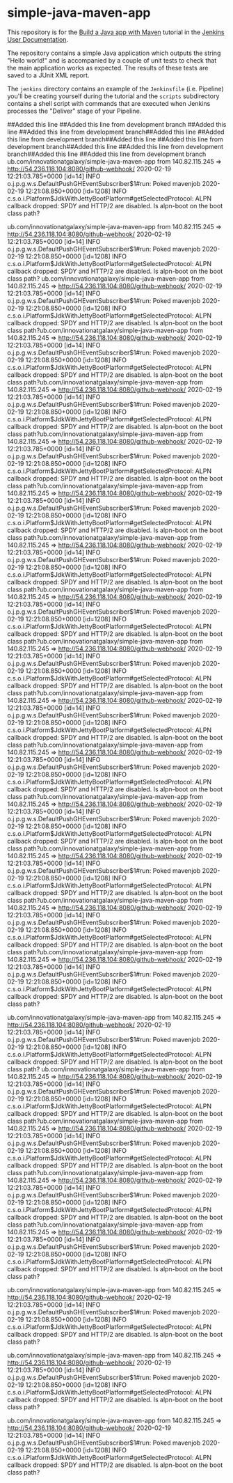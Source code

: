 # simple-java-maven-app

This repository is for the
[Build a Java app with Maven](https://jenkins.io/doc/tutorials/build-a-java-app-with-maven/)
tutorial in the [Jenkins User Documentation](https://jenkins.io/doc/).

The repository contains a simple Java application which outputs the string
"Hello world!" and is accompanied by a couple of unit tests to check that the
main application works as expected. The results of these tests are saved to a
JUnit XML report.

The `jenkins` directory contains an example of the `Jenkinsfile` (i.e. Pipeline)
you'll be creating yourself during the tutorial and the `scripts` subdirectory
contains a shell script with commands that are executed when Jenkins processes
the "Deliver" stage of your Pipeline.

##Added this line
##Added this line from development branch
##Added this line
##Added this line from development branch##Added this line
##Added this line from development branch##Added this line
##Added this line from development branch##Added this line
##Added this line from development branch##Added this line
##Added this line from development branch
ub.com/innovationatgalaxy/simple-java-maven-app from 140.82.115.245 ⇒ http://54.236.118.104:8080/github-webhook/
2020-02-19 12:21:03.785+0000 [id=14]    INFO    o.j.p.g.w.s.DefaultPushGHEventSubscriber$1#run: Poked mavenjob
2020-02-19 12:21:08.850+0000 [id=1208]  INFO    c.s.o.i.Platform$JdkWithJettyBootPlatform#getSelectedProtocol: ALPN callback dropped: SPDY and HTTP/2 are disabled. Is alpn-boot on the boot class path?


ub.com/innovationatgalaxy/simple-java-maven-app from 140.82.115.245 ⇒ http://54.236.118.104:8080/github-webhook/
2020-02-19 12:21:03.785+0000 [id=14]    INFO    o.j.p.g.w.s.DefaultPushGHEventSubscriber$1#run: Poked mavenjob
2020-02-19 12:21:08.850+0000 [id=1208]  INFO    c.s.o.i.Platform$JdkWithJettyBootPlatform#getSelectedProtocol: ALPN callback dropped: SPDY and HTTP/2 are disabled. Is alpn-boot on the boot class path?
ub.com/innovationatgalaxy/simple-java-maven-app from 140.82.115.245 ⇒ http://54.236.118.104:8080/github-webhook/
2020-02-19 12:21:03.785+0000 [id=14]    INFO    o.j.p.g.w.s.DefaultPushGHEventSubscriber$1#run: Poked mavenjob
2020-02-19 12:21:08.850+0000 [id=1208]  INFO    c.s.o.i.Platform$JdkWithJettyBootPlatform#getSelectedProtocol: ALPN callback dropped: SPDY and HTTP/2 are disabled. Is alpn-boot on the boot class path?ub.com/innovationatgalaxy/simple-java-maven-app from 140.82.115.245 ⇒ http://54.236.118.104:8080/github-webhook/
2020-02-19 12:21:03.785+0000 [id=14]    INFO    o.j.p.g.w.s.DefaultPushGHEventSubscriber$1#run: Poked mavenjob
2020-02-19 12:21:08.850+0000 [id=1208]  INFO    c.s.o.i.Platform$JdkWithJettyBootPlatform#getSelectedProtocol: ALPN callback dropped: SPDY and HTTP/2 are disabled. Is alpn-boot on the boot class path?ub.com/innovationatgalaxy/simple-java-maven-app from 140.82.115.245 ⇒ http://54.236.118.104:8080/github-webhook/
2020-02-19 12:21:03.785+0000 [id=14]    INFO    o.j.p.g.w.s.DefaultPushGHEventSubscriber$1#run: Poked mavenjob
2020-02-19 12:21:08.850+0000 [id=1208]  INFO    c.s.o.i.Platform$JdkWithJettyBootPlatform#getSelectedProtocol: ALPN callback dropped: SPDY and HTTP/2 are disabled. Is alpn-boot on the boot class path?ub.com/innovationatgalaxy/simple-java-maven-app from 140.82.115.245 ⇒ http://54.236.118.104:8080/github-webhook/
2020-02-19 12:21:03.785+0000 [id=14]    INFO    o.j.p.g.w.s.DefaultPushGHEventSubscriber$1#run: Poked mavenjob
2020-02-19 12:21:08.850+0000 [id=1208]  INFO    c.s.o.i.Platform$JdkWithJettyBootPlatform#getSelectedProtocol: ALPN callback dropped: SPDY and HTTP/2 are disabled. Is alpn-boot on the boot class path?ub.com/innovationatgalaxy/simple-java-maven-app from 140.82.115.245 ⇒ http://54.236.118.104:8080/github-webhook/
2020-02-19 12:21:03.785+0000 [id=14]    INFO    o.j.p.g.w.s.DefaultPushGHEventSubscriber$1#run: Poked mavenjob
2020-02-19 12:21:08.850+0000 [id=1208]  INFO    c.s.o.i.Platform$JdkWithJettyBootPlatform#getSelectedProtocol: ALPN callback dropped: SPDY and HTTP/2 are disabled. Is alpn-boot on the boot class path?ub.com/innovationatgalaxy/simple-java-maven-app from 140.82.115.245 ⇒ http://54.236.118.104:8080/github-webhook/
2020-02-19 12:21:03.785+0000 [id=14]    INFO    o.j.p.g.w.s.DefaultPushGHEventSubscriber$1#run: Poked mavenjob
2020-02-19 12:21:08.850+0000 [id=1208]  INFO    c.s.o.i.Platform$JdkWithJettyBootPlatform#getSelectedProtocol: ALPN callback dropped: SPDY and HTTP/2 are disabled. Is alpn-boot on the boot class path?ub.com/innovationatgalaxy/simple-java-maven-app from 140.82.115.245 ⇒ http://54.236.118.104:8080/github-webhook/
2020-02-19 12:21:03.785+0000 [id=14]    INFO    o.j.p.g.w.s.DefaultPushGHEventSubscriber$1#run: Poked mavenjob
2020-02-19 12:21:08.850+0000 [id=1208]  INFO    c.s.o.i.Platform$JdkWithJettyBootPlatform#getSelectedProtocol: ALPN callback dropped: SPDY and HTTP/2 are disabled. Is alpn-boot on the boot class path?ub.com/innovationatgalaxy/simple-java-maven-app from 140.82.115.245 ⇒ http://54.236.118.104:8080/github-webhook/
2020-02-19 12:21:03.785+0000 [id=14]    INFO    o.j.p.g.w.s.DefaultPushGHEventSubscriber$1#run: Poked mavenjob
2020-02-19 12:21:08.850+0000 [id=1208]  INFO    c.s.o.i.Platform$JdkWithJettyBootPlatform#getSelectedProtocol: ALPN callback dropped: SPDY and HTTP/2 are disabled. Is alpn-boot on the boot class path?ub.com/innovationatgalaxy/simple-java-maven-app from 140.82.115.245 ⇒ http://54.236.118.104:8080/github-webhook/
2020-02-19 12:21:03.785+0000 [id=14]    INFO    o.j.p.g.w.s.DefaultPushGHEventSubscriber$1#run: Poked mavenjob
2020-02-19 12:21:08.850+0000 [id=1208]  INFO    c.s.o.i.Platform$JdkWithJettyBootPlatform#getSelectedProtocol: ALPN callback dropped: SPDY and HTTP/2 are disabled. Is alpn-boot on the boot class path?ub.com/innovationatgalaxy/simple-java-maven-app from 140.82.115.245 ⇒ http://54.236.118.104:8080/github-webhook/
2020-02-19 12:21:03.785+0000 [id=14]    INFO    o.j.p.g.w.s.DefaultPushGHEventSubscriber$1#run: Poked mavenjob
2020-02-19 12:21:08.850+0000 [id=1208]  INFO    c.s.o.i.Platform$JdkWithJettyBootPlatform#getSelectedProtocol: ALPN callback dropped: SPDY and HTTP/2 are disabled. Is alpn-boot on the boot class path?ub.com/innovationatgalaxy/simple-java-maven-app from 140.82.115.245 ⇒ http://54.236.118.104:8080/github-webhook/
2020-02-19 12:21:03.785+0000 [id=14]    INFO    o.j.p.g.w.s.DefaultPushGHEventSubscriber$1#run: Poked mavenjob
2020-02-19 12:21:08.850+0000 [id=1208]  INFO    c.s.o.i.Platform$JdkWithJettyBootPlatform#getSelectedProtocol: ALPN callback dropped: SPDY and HTTP/2 are disabled. Is alpn-boot on the boot class path?ub.com/innovationatgalaxy/simple-java-maven-app from 140.82.115.245 ⇒ http://54.236.118.104:8080/github-webhook/
2020-02-19 12:21:03.785+0000 [id=14]    INFO    o.j.p.g.w.s.DefaultPushGHEventSubscriber$1#run: Poked mavenjob
2020-02-19 12:21:08.850+0000 [id=1208]  INFO    c.s.o.i.Platform$JdkWithJettyBootPlatform#getSelectedProtocol: ALPN callback dropped: SPDY and HTTP/2 are disabled. Is alpn-boot on the boot class path?ub.com/innovationatgalaxy/simple-java-maven-app from 140.82.115.245 ⇒ http://54.236.118.104:8080/github-webhook/
2020-02-19 12:21:03.785+0000 [id=14]    INFO    o.j.p.g.w.s.DefaultPushGHEventSubscriber$1#run: Poked mavenjob
2020-02-19 12:21:08.850+0000 [id=1208]  INFO    c.s.o.i.Platform$JdkWithJettyBootPlatform#getSelectedProtocol: ALPN callback dropped: SPDY and HTTP/2 are disabled. Is alpn-boot on the boot class path?ub.com/innovationatgalaxy/simple-java-maven-app from 140.82.115.245 ⇒ http://54.236.118.104:8080/github-webhook/
2020-02-19 12:21:03.785+0000 [id=14]    INFO    o.j.p.g.w.s.DefaultPushGHEventSubscriber$1#run: Poked mavenjob
2020-02-19 12:21:08.850+0000 [id=1208]  INFO    c.s.o.i.Platform$JdkWithJettyBootPlatform#getSelectedProtocol: ALPN callback dropped: SPDY and HTTP/2 are disabled. Is alpn-boot on the boot class path?

ub.com/innovationatgalaxy/simple-java-maven-app from 140.82.115.245 ⇒ http://54.236.118.104:8080/github-webhook/
2020-02-19 12:21:03.785+0000 [id=14]    INFO    o.j.p.g.w.s.DefaultPushGHEventSubscriber$1#run: Poked mavenjob
2020-02-19 12:21:08.850+0000 [id=1208]  INFO    c.s.o.i.Platform$JdkWithJettyBootPlatform#getSelectedProtocol: ALPN callback dropped: SPDY and HTTP/2 are disabled. Is alpn-boot on the boot class path?
ub.com/innovationatgalaxy/simple-java-maven-app from 140.82.115.245 ⇒ http://54.236.118.104:8080/github-webhook/
2020-02-19 12:21:03.785+0000 [id=14]    INFO    o.j.p.g.w.s.DefaultPushGHEventSubscriber$1#run: Poked mavenjob
2020-02-19 12:21:08.850+0000 [id=1208]  INFO    c.s.o.i.Platform$JdkWithJettyBootPlatform#getSelectedProtocol: ALPN callback dropped: SPDY and HTTP/2 are disabled. Is alpn-boot on the boot class path?ub.com/innovationatgalaxy/simple-java-maven-app from 140.82.115.245 ⇒ http://54.236.118.104:8080/github-webhook/
2020-02-19 12:21:03.785+0000 [id=14]    INFO    o.j.p.g.w.s.DefaultPushGHEventSubscriber$1#run: Poked mavenjob
2020-02-19 12:21:08.850+0000 [id=1208]  INFO    c.s.o.i.Platform$JdkWithJettyBootPlatform#getSelectedProtocol: ALPN callback dropped: SPDY and HTTP/2 are disabled. Is alpn-boot on the boot class path?ub.com/innovationatgalaxy/simple-java-maven-app from 140.82.115.245 ⇒ http://54.236.118.104:8080/github-webhook/
2020-02-19 12:21:03.785+0000 [id=14]    INFO    o.j.p.g.w.s.DefaultPushGHEventSubscriber$1#run: Poked mavenjob
2020-02-19 12:21:08.850+0000 [id=1208]  INFO    c.s.o.i.Platform$JdkWithJettyBootPlatform#getSelectedProtocol: ALPN callback dropped: SPDY and HTTP/2 are disabled. Is alpn-boot on the boot class path?ub.com/innovationatgalaxy/simple-java-maven-app from 140.82.115.245 ⇒ http://54.236.118.104:8080/github-webhook/
2020-02-19 12:21:03.785+0000 [id=14]    INFO    o.j.p.g.w.s.DefaultPushGHEventSubscriber$1#run: Poked mavenjob
2020-02-19 12:21:08.850+0000 [id=1208]  INFO    c.s.o.i.Platform$JdkWithJettyBootPlatform#getSelectedProtocol: ALPN callback dropped: SPDY and HTTP/2 are disabled. Is alpn-boot on the boot class path?

ub.com/innovationatgalaxy/simple-java-maven-app from 140.82.115.245 ⇒ http://54.236.118.104:8080/github-webhook/
2020-02-19 12:21:03.785+0000 [id=14]    INFO    o.j.p.g.w.s.DefaultPushGHEventSubscriber$1#run: Poked mavenjob
2020-02-19 12:21:08.850+0000 [id=1208]  INFO    c.s.o.i.Platform$JdkWithJettyBootPlatform#getSelectedProtocol: ALPN callback dropped: SPDY and HTTP/2 are disabled. Is alpn-boot on the boot class path?


ub.com/innovationatgalaxy/simple-java-maven-app from 140.82.115.245 ⇒ http://54.236.118.104:8080/github-webhook/
2020-02-19 12:21:03.785+0000 [id=14]    INFO    o.j.p.g.w.s.DefaultPushGHEventSubscriber$1#run: Poked mavenjob
2020-02-19 12:21:08.850+0000 [id=1208]  INFO    c.s.o.i.Platform$JdkWithJettyBootPlatform#getSelectedProtocol: ALPN callback dropped: SPDY and HTTP/2 are disabled. Is alpn-boot on the boot class path?


ub.com/innovationatgalaxy/simple-java-maven-app from 140.82.115.245 ⇒ http://54.236.118.104:8080/github-webhook/
2020-02-19 12:21:03.785+0000 [id=14]    INFO    o.j.p.g.w.s.DefaultPushGHEventSubscriber$1#run: Poked mavenjob
2020-02-19 12:21:08.850+0000 [id=1208]  INFO    c.s.o.i.Platform$JdkWithJettyBootPlatform#getSelectedProtocol: ALPN callback dropped: SPDY and HTTP/2 are disabled. Is alpn-boot on the boot class path?


